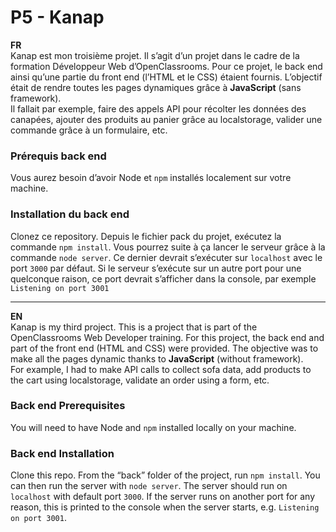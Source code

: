 ﻿<!DOCTYPE html>
<html>

<head>
  <meta charset="utf-8">
  <meta name="viewport" content="width=device-width, initial-scale=1.0">
  <link rel="stylesheet" href="https://stackedit.io/style.css" />
</head>

<body class="stackedit">
  <div class="stackedit__html"><h1 id="p5---kanap">P5 - Kanap</h1>
<p><strong>FR</strong><br>
Kanap est mon troisième projet. Il s’agit d’un projet dans le cadre de la formation  Développeur Web  d’OpenClassrooms. Pour ce projet, le back end ainsi qu’une partie du front end (l’HTML et le CSS) étaient fournis. L’objectif était de rendre toutes les pages dynamiques grâce à <strong>JavaScript</strong> (sans framework).<br>
Il fallait par exemple, faire des appels API pour récolter les données des canapées, ajouter des produits au panier grâce au localstorage, valider une commande grâce à un formulaire, etc.</p>
<h3 id="prérequis-back-end">Prérequis back end</h3>
<p>Vous aurez besoin d’avoir Node et <code>npm</code> installés localement sur votre machine.</p>
<h3 id="installation-du-back-end">Installation du back end</h3>
<p>Clonez ce repository. Depuis le fichier pack du projet, exécutez la commande <code>npm install</code>. Vous pourrez suite à ça lancer le serveur grâce à la commande <code>node server</code>. Ce dernier devrait s’exécuter sur <code>localhost</code> avec le port <code>3000</code> par défaut. Si le serveur s’exécute sur un autre port pour une quelconque raison, ce port devrait s’afficher dans la console, par exemple <code>Listening on port 3001</code></p>
<hr>
<p><strong>EN</strong><br>
Kanap is my third project. This is a project that is part of the OpenClassrooms Web Developer training. For this project, the back end and part of the front end (HTML and CSS) were provided. The objective was to make all the pages dynamic thanks to <strong>JavaScript</strong> (without framework).<br>
For example, I had to make API calls to collect sofa data, add products to the cart using localstorage, validate an order using a form, etc.</p>
<h3 id="back-end-prerequisites"><a href="https://github.com/soonbtf/P5_Canap#back-end-prerequisites"></a>Back end Prerequisites</h3>
<p>You will need to have Node and  <code>npm</code>  installed locally on your machine.</p>
<h3 id="back-end-installation"><a href="https://github.com/soonbtf/P5_Canap#back-end-installation"></a>Back end Installation</h3>
<p>Clone this repo. From the “back” folder of the project, run  <code>npm install</code>. You can then run the server with  <code>node server</code>. The server should run on  <code>localhost</code>  with default port  <code>3000</code>. If the server runs on another port for any reason, this is printed to the console when the server starts, e.g.  <code>Listening on port 3001</code>.</p>
</div>
</body>

</html>
